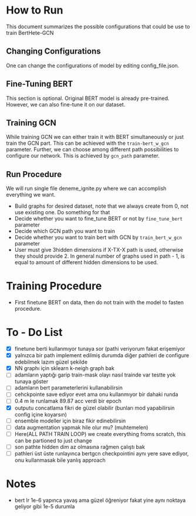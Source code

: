 # How to Run
This document summarizes the possible configurations that could be use to train BertHete-GCN

## Changing Configurations
One can change the configurations of model by editing config_file.json.

## Fine-Tuning BERT
This section is optional. Original BERT model is already pre-trained. However, we can also fine-tune it on our dataset.

## Training GCN 
While training GCN we can either train it with BERT simultaneously or just train the GCN part. This can be achieved with the `train-bert_w_gcn` parameter. Further, we can choose among different path possibilities to configure our network. This is achieved by `gcn_path` parameter.

## Run Procedure
We will run single file deneme_ignite.py where we can accomplish everything we want.

- Build graphs for desired dataset, note that we always create from 0, not use existing one. Do something for that 
- Decide whether you want to fine_tune BERT or not by `fine_tune_bert` parameter
- Decide which GCN path you want to train
- Decide whether you want to train bert with GCN by `train_bert_w_gcn` parameter
- User must give 3hidden dimensions if X-TX-X path is used, otherwise they should provide 2. In general number of graphs used in path - 1, is equal to amount of different hidden dimensions to be used.

# Training Procedure

- First finetune BERT on data, then do not train with the model to fasten procedure.

# To - Do List

- [x] finetune berti kullanmıyor tunaya sor (pathi veriyorum fakat erişemiyor
- [x] yalnızca bir path implement edilmiş durumda diğer pathleri de configure edebilmek lazım güzel şekilde
- [x] NN graphı için sklearn k-neigh graph bak
- [ ] adamların yaptığı garip train-mask olayı nasıl trainde var testte yok tunaya göster
- [ ] adamların bert parameterlerini kullanabilirsin
- [ ] cehckpointe save ediyor evet ama onu kullanmıyor bir dahaki runda
- [ ] 0.4 m le runlamak 89.87 acc verdi bir epoch
- [x] outputu concatlama fikri de güzel olabilir (bunları mod yapabilirsin config içine koyarsın)
- [ ] ensemble modeller için biraz fikir edinebilirsin
- [ ] data augmentation yapmak hile olur mu? (muhtemelen)
- [ ] Here(ALL PATH TRAIN LOOP) we create everything froms scratch, this can be partioned to just change
- [ ] son pathte hidden dim az olmasına rağmen çalıştı bak
- [ ] pathleri üst üste runlayınca bertgcn checkpointini aynı yere save ediyor, onu kullanmasak bile yanlış approach

# Notes

- bert lr 1e-6 yapınca yavaş ama güzel öğreniyor fakat yine aynı noktaya geliyor gibi 1e-5 durumla

